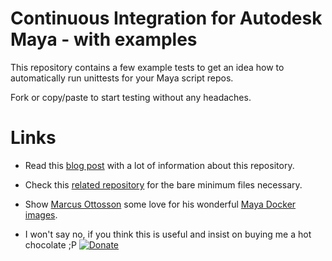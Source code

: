# Continuous Integration for Autodesk Maya - with examples

This repository contains a few example tests to get an idea how to automatically run unittests for your Maya script repos.

Fork or copy/paste to start testing without any headaches.



# Links


* Read this [blog post](XXX "Continuous Integration for Maya Scripts") with a lot of information about this repository.

* Check this [related repository](https://github.com/mischakolbe/maya_ci_unittests "Minimalistic Maya CI unittests repo") for the bare minimum files necessary.

* Show [Marcus Ottosson](https://mottosso.com/) some love for his wonderful [Maya Docker images](https://github.com/mottosso/docker-maya).

* I won't say no, if you think this is useful and insist on buying me a hot chocolate ;P [![Donate](https://img.shields.io/badge/Donate-PayPal-green.svg)](https://paypal.me/mischakolbe1)
